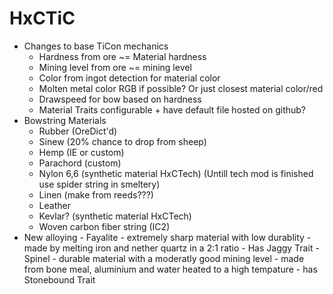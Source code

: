 # HxCTiC
 - Changes to base TiCon mechanics
	- Hardness from ore ~= Material hardness
	- Mining level from ore ~= mining level
	- Color from ingot detection for material color
	- Molten metal color RGB if possible? Or just closest material color/red
	- Drawspeed for bow based on hardness
	- Material Traits configurable + have default file hosted on github? 
 - Bowstring Materials
	- Rubber (OreDict'd)
	- Sinew (20% chance to drop from sheep)
	- Hemp (IE or custom)
	- Parachord (custom)
	- Nylon 6,6 (synthetic material HxCTech) (Untill tech mod is finished use spider string in smeltery)
	- Linen (make from reeds???)
	- Leather
	- Kevlar? (synthetic material HxCTech)
	- Woven carbon fiber string (IC2)
 - New alloying 
       - Fayalite - extremely sharp material with low durablity - made by melting iron and nether quartz in a 2:1 ratio 
           - Has Jaggy Trait
       - Spinel - durable material with a moderatly good mining level - made from bone meal, aluminium and water heated to a high tempature 
	   - has Stonebound Trait
